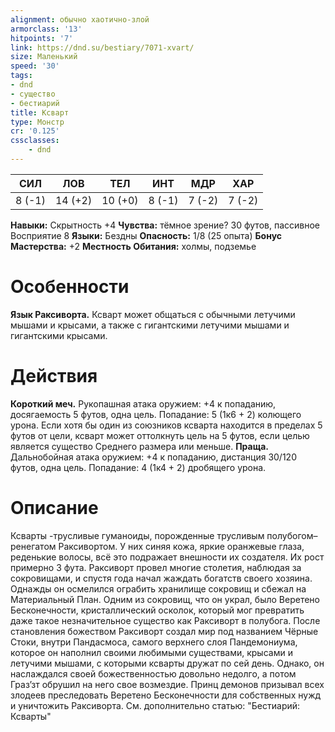 ```yaml
---
alignment: обычно хаотично-злой
armorclass: '13'
hitpoints: '7'
link: https://dnd.su/bestiary/7071-xvart/
size: Маленький
speed: '30'
tags:
- dnd
- существо
- бестиарий
title: Ксварт
type: Монстр
cr: '0.125'
cssclasses:
    - dnd
---
```



| СИЛ | ЛОВ | ТЕЛ | ИНТ | МДР | ХАР |
|---|---|---|---|---|---|
| 8 (-1) | 14 (+2) | 10 (+0) | 8 (-1) | 7 (-2) | 7 (-2) |
**Навыки:** Скрытность +4
**Чувства:** тёмное зрение? 30 футов, пассивное Восприятие 8
**Языки:** Бездны
**Опасность:** 1/8 (25 опыта)
**Бонус Мастерства:** +2
**Местность Обитания:** холмы, подземье


# Особенности
**Язык Раксиворта.** Ксварт может общаться с обычными летучими мышами и крысами, а также с гигантскими летучими мышами и гигантскими крысами.


# Действия
**Короткий меч.** Рукопашная атака оружием: +4 к попаданию, досягаемость 5 футов, одна цель. Попадание: 5 (1к6 + 2) колющего урона. Если хотя бы один из союзников ксварта находится в пределах 5 футов от цели, ксварт может оттолкнуть цель на 5 футов, если целью является существо Среднего размера или меньше.
**Праща.** Дальнобойная атака оружием: +4 к попаданию, дистанция 30/120 футов, одна цель. Попадание: 4 (1к4 + 2) дробящего урона.


# Описание
Ксварты -трусливые гуманоиды, порожденные трусливым полубогом–ренегатом Раксивортом. У них синяя кожа, яркие оранжевые глаза, реденькие волосы, всё это подражает внешности их создателя. Их рост примерно 3 фута. Раксиворт провел многие столетия, наблюдая за сокровищами, и спустя года начал жаждать богатств своего хозяина. Однажды он осмелился ограбить хранилище сокровищ и сбежал на Материальный План. Одним из сокровищ, что он украл, было Веретено Бесконечности, кристаллический осколок, который мог превратить даже такое незначительное существо как Раксиворт в полубога. После становления божеством Раксиворт создал мир под названием Чёрные Стоки, внутри Пандасмоса, самого верхнего слоя Пандемониума, которое он наполнил своими любимыми существами, крысами и летучими мышами, с которыми ксварты дружат по сей день. Однако, он наслаждался своей божественностью довольно недолго, а потом Граз’зт обрушил на него свое возмездие. Принц демонов призывал всех злодеев преследовать Веретено Бесконечности для собственных нужд и уничтожить Раксиворта. См. дополнительно статью: "Бестиарий: Ксварты"